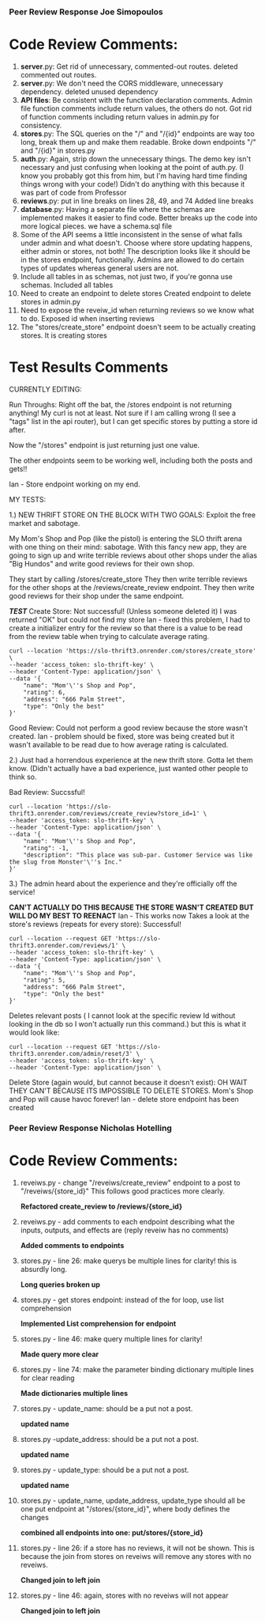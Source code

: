 ### Peer Review Response Joe Simopoulos

# Code Review Comments:

1. **server**.py: Get rid of unnecessary, commented-out routes.
   deleted commented out routes.
2. **server**.py: We don't need the CORS middleware, unnecessary
   dependency.
   deleted unused dependency
3. **API files**: Be consistent with the function declaration comments. Admin file function comments include return values, the others do not.
   Got rid of function comments including return values in admin.py for consistency.
4. **stores**.py: The SQL queries on the "/" and "/{id}" endpoints are way too long, break them up and make them readable.
   Broke down endpoints "/" and "/{id}" in stores.py
5. **auth**.py: Again, strip down the unnecessary things. The demo key isn't necessary and just confusing when looking at the point of auth.py. (I know you probably got this from him, but I'm having hard time finding things wrong with your code!)
   Didn't do anything with this because it was part of code from Professor
6. **reviews**.py: put in line breaks on lines 28, 49, and 74
   Added line breaks
7. **database**.py: Having a separate file where the schemas are implemented makes it easier to find code. Better breaks up the code into more logical pieces.
   we have a schema.sql file
8. Some of the API seems a little inconsistent in the sense of what falls under admin and what doesn't. Choose where store updating happens, either admin or stores, not both! The description looks like it should be in the stores endpoint, functionally.
   Admins are allowed to do certain types of updates whereas general users are not.
9. Include all tables in as schemas, not just two, if you're gonna use schemas.
   Included all tables
10. Need to create an endpoint to delete stores
    Created endpoint to delete stores in admin.py
11. Need to expose the reveiw_id when returning reviews so we know what to do.
    Exposed id when inserting reviews
12. The "stores/create_store" endpoint doesn't seem to be actually creating stores.
    It is creating stores

# Test Results Comments

CURRENTLY EDITING:

Run Throughs: Right off the bat, the /stores endpoint is not returning anything! My curl is not at least. Not sure if I am calling wrong (I see a "tags" list in the api router), but I can get specific stores by putting a store id after.

Now the "/stores" endpoint is just returning just one value.

The other endpoints seem to be working well, including both the posts and gets!!

Ian - Store endpoint working on my end.

MY TESTS:

1.) NEW THRIFT STORE ON THE BLOCK WITH TWO GOALS: Exploit the free market and sabotage.

My Mom's Shop and Pop (like the pistol) is entering the SLO thrift arena with one thing on their mind: sabotage. With this fancy new app, they are going to sign up and write terrible reviews about other shops under the alias "Big Hundos" and write good reviews for their own shop.

They start by calling /stores/create_store
They then write terrible reviews for the other shops at the /reviews/create_review endpoint.
They then write good reviews for their shop under the same endpoint.

**_TEST_**
Create Store:
Not successful! (Unless someone deleted it) I was returned "OK" but could not find my store
Ian - fixed this problem, I had to create a initializer entry for the review so that there is a value to be read
from the review table when trying to calculate average rating.

```
curl --location 'https://slo-thrift3.onrender.com/stores/create_store' \
--header 'access_token: slo-thrift-key' \
--header 'Content-Type: application/json' \
--data '{
    "name": "Mom'\''s Shop and Pop",
    "rating": 6,
    "address": "666 Palm Street",
    "type": "Only the best"
}'
```

Good Review:
Could not perform a good review because the store wasn't created.
Ian - problem should be fixed, store was being created but it wasn't available to be read due to how average rating
is calculated.

2.) Just had a horrendous experience at the new thrift store. Gotta let them know. (Didn't actually have a bad experience, just wanted other people to think so.

Bad Review:
Succssful!

```
curl --location 'https://slo-thrift3.onrender.com/reviews/create_review?store_id=1' \
--header 'access_token: slo-thrift-key' \
--header 'Content-Type: application/json' \
--data '{
    "name": "Mom'\''s Shop and Pop",
    "rating": -1,
    "description": "This place was sub-par. Customer Service was like the slug from Monster'\''s Inc."
}'
```

3.) The admin heard about the experience and they're officially off the service!

**CAN'T ACTUALLY DO THIS BECAUSE THE STORE WASN'T CREATED BUT WILL DO MY BEST TO REENACT**
Ian - This works now
Takes a look at the store's reviews (repeats for every store):
Successful!

```
curl --location --request GET 'https://slo-thrift3.onrender.com/reviews/1' \
--header 'access_token: slo-thrift-key' \
--header 'Content-Type: application/json' \
--data '{
    "name": "Mom'\''s Shop and Pop",
    "rating": 5,
    "address": "666 Palm Street",
    "type": "Only the best"
}'
```

Deletes relevant posts ( I cannot look at the specific review Id without looking in the db so I won't actually run this command.) but this is what it would look like:

```
curl --location --request GET 'https://slo-thrift3.onrender.com/admin/reset/3' \
--header 'access_token: slo-thrift-key' \
--header 'Content-Type: application/json' \
```

Delete Store (again would, but cannot because it doesn't exist):
OH WAIT THEY CAN'T BECAUSE ITS IMPOSSIBLE TO DELETE STORES. Mom's Shop and Pop will cause havoc forever!
Ian - delete store endpoint has been created


### Peer Review Response Nicholas Hotelling

# Code Review Comments:

1. reveiws.py - change "/reveiws/create_review" endpoint to a post to "/reveiws/{store_id}" This follows good practices more clearly.

   **Refactored create_review to /reviews/{store_id}**

2. reveiws.py - add comments to each endpoint describing what the inputs, outputs, and effects are (reply reveiw has no comments)
   
   **Added comments to endpoints**
   
3. stores.py - line 26: make querys be multiple lines for clarity! this is absurdly long.

   **Long queries broken up**

4. stores.py - get stores endpoint: instead of the for loop, use list comprehension  
  
   **Implemented List comprehension for endpoint**

5. stores.py - line 46: make query multiple lines for clarity!  

   **Made query more clear** 

6. stores.py - line 74: make the parameter binding dictionary multiple lines for clear reading  

   **Made dictionaries multiple lines**

7. stores.py - update_name: should be a put not a post.  

   **updated name**

8. stores.py -update_address: should be a put not a post.  

   **updated name**

9. stores.py - update_type: should be a put not a post.  

   **updated name**

10. stores.py - update_name, update_address, update_type should all be one put endpoint at "/stores/{store_id}", where body defines the changes  

    **combined all endpoints into one: put/stores/{store_id}**

11. stores.py - line 26: if a store has no reviews, it will not be shown. This is because the join from stores on reveiws will remove any stores with no reveiws.  

    **Changed join to left join** 

12. stores.py - line 46: again, stores with no reveiws will not appear  

    **Changed join to left join**
